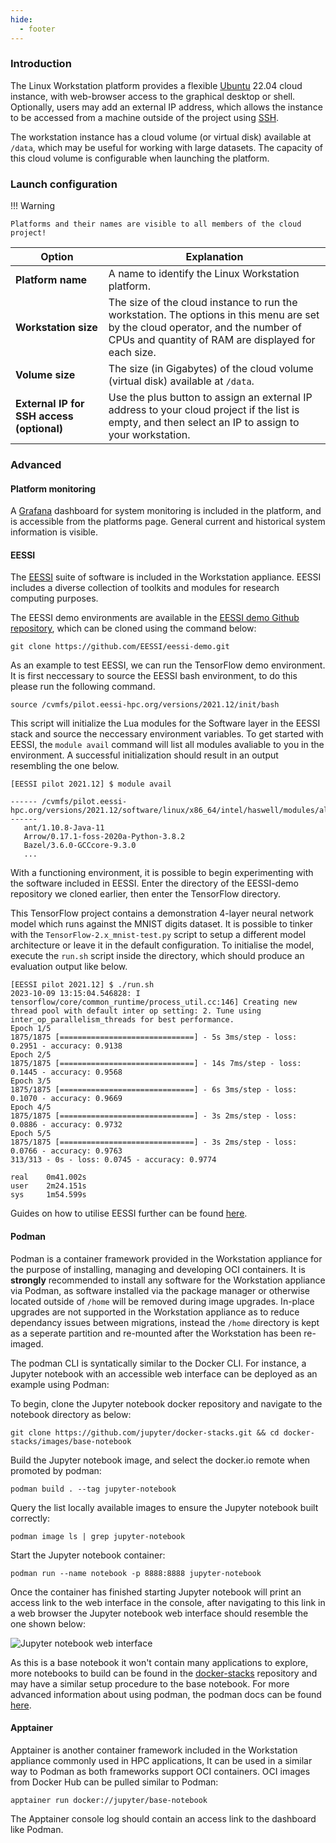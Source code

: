 ```yaml
---
hide:
  - footer
---
```


### Introduction
The Linux Workstation platform provides a flexible [Ubuntu](https://ubuntu.com/) 22.04 cloud instance, with web-browser access to the graphical desktop or shell. Optionally, users may add an external IP address, which allows the instance to be accessed from a machine outside of the project using [SSH](https://en.wikipedia.org/wiki/Secure_Shell).

The workstation instance has a cloud volume (or virtual disk) available at `/data`, which may be useful for working with large datasets. The capacity of this cloud volume is configurable when launching the platform.

### Launch configuration
!!! Warning

    Platforms and their names are visible to all members of the cloud project!

|**Option**                                | Explanation|
|-------------------------------------------|---------------------------|
| **Platform name**                        | A name to identify the Linux Workstation platform.|
|**Workstation size**                      | The size of the cloud instance to run the workstation. The options in this menu are set by the cloud operator, and the number of CPUs and quantity of RAM are displayed for each size.|
|**Volume size**                           | The size (in Gigabytes) of the cloud volume (virtual disk) available at `/data`.|
|**External IP for SSH access (optional)** | Use the plus button to assign an external IP address to your cloud project if the list is empty, and then select an IP to assign to your workstation.|

### Advanced
#### Platform monitoring
A [Grafana](https://grafana.com/oss/grafana/) dashboard for system monitoring is included in the platform, and is accessible from the platforms page. General current and historical system information is visible.

#### EESSI
The [EESSI](http://www.eessi.io/docs/) suite of software is included in the Workstation appliance. EESSI includes a diverse collection of toolkits and modules for research computing purposes.

The EESSI demo environments are available in the [EESSI demo Github repository](https://github.com/EESSI/eessi-demo), which can be cloned using the command below:

```git clone https://github.com/EESSI/eessi-demo.git```

As an example to test EESSI, we can run the TensorFlow demo environment. It is first neccessary to source the EESSI bash environment, to do this please run the following command.

```source /cvmfs/pilot.eessi-hpc.org/versions/2021.12/init/bash```

This script will initialize the Lua modules for the Software layer in the EESSI stack and source the neccessary environment variables. To get started with EESSI, the ``module avail`` command will list all modules avaliable to you in the environment. A successful initialization should result in an output resembling the one below.

```
[EESSI pilot 2021.12] $ module avail

------ /cvmfs/pilot.eessi-hpc.org/versions/2021.12/software/linux/x86_64/intel/haswell/modules/all ------
   ant/1.10.8-Java-11
   Arrow/0.17.1-foss-2020a-Python-3.8.2
   Bazel/3.6.0-GCCcore-9.3.0
   ...
```
With a functioning environment, it is possible to begin experimenting with the software included in EESSI. Enter the directory of the EESSI-demo repository we cloned earlier, then enter the TensorFlow directory. 

This TensorFlow project contains a demonstration 4-layer neural network model which runs against the MNIST digits dataset. It is possible to tinker with the ``TensorFlow-2.x_mnist-test.py`` script to setup a different model architecture or leave it in the default configuration. To initialise the model, execute the ``run.sh`` script inside the directory, which should produce an evaluation output like below.

```
[EESSI pilot 2021.12] $ ./run.sh 
2023-10-09 13:15:04.546828: I tensorflow/core/common_runtime/process_util.cc:146] Creating new thread pool with default inter op setting: 2. Tune using inter_op_parallelism_threads for best performance.
Epoch 1/5
1875/1875 [==============================] - 5s 3ms/step - loss: 0.2951 - accuracy: 0.9138
Epoch 2/5
1875/1875 [==============================] - 14s 7ms/step - loss: 0.1445 - accuracy: 0.9568
Epoch 3/5
1875/1875 [==============================] - 6s 3ms/step - loss: 0.1070 - accuracy: 0.9669
Epoch 4/5
1875/1875 [==============================] - 3s 2ms/step - loss: 0.0886 - accuracy: 0.9732
Epoch 5/5
1875/1875 [==============================] - 3s 2ms/step - loss: 0.0766 - accuracy: 0.9763
313/313 - 0s - loss: 0.0745 - accuracy: 0.9774

real    0m41.002s
user    2m24.151s
sys     1m54.599s
```
Guides on how to utilise EESSI further can be found [here](http://www.eessi.io/docs/using_eessi/eessi_demos/).


#### Podman

Podman is a container framework provided in the Workstation appliance for the purpose of installing, managing and developing OCI containers. It is **strongly** recommended to install any software for the Workstation appliance via Podman, as software installed via the package manager or otherwise located outside of ``/home`` will be removed during image upgrades. In-place upgrades are not supported in the Workstation appliance as to reduce dependancy issues between migrations, instead the ``/home`` directory is kept as a seperate partition and re-mounted after the Workstation has been re-imaged.

The podman CLI is syntatically similar to the Docker CLI. For instance, a Jupyter notebook with an accessible web interface can be deployed as an example using Podman:

To begin, clone the Jupyter notebook docker repository and navigate to the notebook directory as below:

```git clone https://github.com/jupyter/docker-stacks.git && cd docker-stacks/images/base-notebook```

Build the Jupyter notebook image, and select the docker.io remote when promoted by podman:

```podman build . --tag jupyter-notebook```

Query the list locally available images to ensure the Jupyter notebook built correctly:

```podman image ls | grep jupyter-notebook```

Start the Jupyter notebook container:

```podman run --name notebook -p 8888:8888 jupyter-notebook```

Once the container has finished starting Jupyter notebook will print an access link to the web interface in the console, after navigating to this link in a web browser the Jupyter notebook web interface should resemble the one shown below:

![Jupyter notebook web interface](/docs/assets/images/jupyter-notebook-interface.png)

As this is a base notebook it won't contain many applications to explore, more notebooks to build can be found in the [docker-stacks](https://github.com/jupyter/docker-stacks) repository and may have a similar setup procedure to the base notebook. For more advanced information about using podman, the podman docs can be found [here](https://docs.podman.io/en/latest/).

#### Apptainer

Apptainer is another container framework included in the Workstation appliance commonly used in HPC applications, It can be used in a similar way to Podman as both frameworks support OCI containers. OCI images from Docker Hub can be pulled similar to Podman:

```apptainer run docker://jupyter/base-notebook```

The Apptainer console log should contain an access link to the dashboard like Podman.
